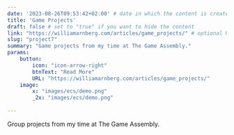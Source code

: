 ```yaml
---
date: '2023-08-26T09:53:42+02:00' # date in which the content is created - defaults to "today"
title: 'Game Projects'
draft: false # set to "true" if you want to hide the content 
link: "https://williamarnberg.com/articles/game_projects/" # optional URL to link the logo to
slug: "project7"
summary: "Game projects from my time at The Game Assembly."
params:
    button:
        icon: "icon-arrow-right"
        btnText: "Read More"
        URL: "https://williamarnberg.com/articles/game_projects/"
    image:  
        x: "images/ecs/demo.png"
        _2x: "images/ecs/demo.png"
    
---
```

Group projects from my time at The Game Assembly.